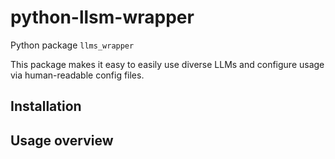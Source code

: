 # python-llsm-wrapper

Python package `llms_wrapper`

This package makes it easy to easily use diverse LLMs and configure usage 
via human-readable config files. 

## Installation


## Usage overview
